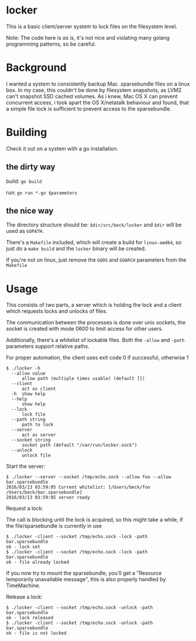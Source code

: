 # locker

This is a basic client/server system to lock files on the filesystem level.

Note: The code here is _as is_, it's not nice and violating many golang programming patterns, so be careful.

# Background

I wanted a system to consistently backup Mac .sparsebundle files on a linux box.
In my case, this couldn't be done by filesystem snapshots, as LVM2 can't snapshot SSD cached volumes.
As i knew, Mac OS X can prevent concurrent access, i took apart the OS X/netatalk behaviour and found, that a simple file lock is sufficient to prevent access to the sparsebundle.

# Building

Check it out on a system with a go installation.

## the dirty way

build: `go build`

run: `go run *.go $parameters`

## the nice way

The directory structure should be: `$dir/src/beck/locker` and `$dir` will be used as `GOPATH`.

There's a `Makefile` included, which will create a build for `linux-amd64`, so just do a `make build` and the `locker` binary will be created.

If you're not on linux, just remove the `GOOS` and `GOARCH` parameters from the `Makefile`

# Usage

This consists of two parts, a server which is holding the lock and a client which requests locks and unlocks of files.

The communication between the processes is done over unix sockets, the socket is created with mode 0600 to limit access for other users.

Additionally, there's a whitelist of lockable files. Both the `-allow` and `-path` parameters support relative paths.

For proper automation, the client uses exit code 0 if successful, otherwise 1

    $ ./locker -h
      --allow value
          allow path (multiple times usable) (default [])
      --client
          act as client
      -h  show help
      --help
          show help
      --lock
          lock file
      --path string
          path to lock
      --server
          act as server
      --socket string
          socket path (default "/var/run/locker.sock")
      --unlock
          unlock file

Start the server:

    $ ./locker --server --socket /tmp/echo.sock --allow foo --allow bar.sparsebundle
    2016/03/13 03:59:05 Current whitelist: [/Users/beck/foo /Users/beck/bar.sparsebundle]
    2016/03/13 03:59:05 server ready

Request a lock:

The call is blocking until the lock is acquired, so this might take a while, if the file/sparsebundle is currently in use

    $ ./locker -client --socket /tmp/echo.sock -lock -path bar.sparsebundle
    ok - lock set
    $ ./locker -client --socket /tmp/echo.sock -lock -path bar.sparsebundle
    ok - file already locked

If you now try to mount the sparsebundle, you'll get a "Resource temporarily unavailable message", this is also properly handled by TimeMachine.

Release a lock:

    $ ./locker -client --socket /tmp/echo.sock -unlock -path bar.sparsebundle
    ok - lock released
    $ ./locker -client --socket /tmp/echo.sock -unlock -path bar.sparsebundle
    ok - file is not locked
